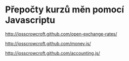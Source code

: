 <!--
title : Přepočty kurzů měn pomocí Javascriptu
author : Roman Ožana <ozana@omdesign.cz>
date : 22.3.2012 14:18:18
tags : accounting.js, javascript, monej.js
-->

# Přepočty kurzů měn pomocí Javascriptu

http://josscrowcroft.github.com/open-exchange-rates/
  
http://josscrowcroft.github.com/money.js/
  
http://josscrowcroft.github.com/accounting.js/